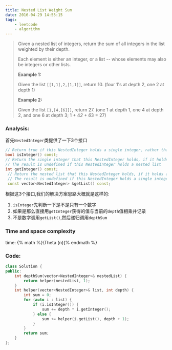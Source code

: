 ```yaml
---
title: Nested List Weight Sum
date: 2016-04-29 14:55:15
tags: 
    - leetcode
    - algorithm
---
```

>Given a nested list of integers, return the sum of all integers in the list weighted by their depth.
>
>Each element is either an integer, or a list -- whose elements may also be integers or other lists.
>
>**Example 1:**
>
>Given the list `[[1,1],2,[1,1]]`, return 10. (four 1's at depth 2, one 2 at depth 1)
>
>**Example 2:**
>
>Given the list `[1,[4,[6]]]`, return 27. (one 1 at depth 1, one 4 at depth 2, and one 6 at depth 3; 1 + 4*2 + 6*3 = 27)
<!-- more -->
### Analysis:
首先`NestedInteger`类提供了一下3个接口
```cpp
// Return true if this NestedInteger holds a single integer, rather than a nested list.
bool isInteger() const;
// Return the single integer that this NestedInteger holds, if it holds a single integer
// The result is undefined if this NestedInteger holds a nested list
int getInteger() const;
 // Return the nested list that this NestedInteger holds, if it holds a nested list
 // The result is undefined if this NestedInteger holds a single integer
 const vector<NestedInteger> &getList() const;
```
根据这3个接口,我们的解决方案思路大概就是这样的:
1. `isInteger`先判断一下是不是只有一个数字
1. 如果是那么直接用`getInteger`获得的值与当前的`depth`值相乘并记录
1. 不是数字调用`getList()`,然后递归调用`depthSum`
### Time and space complexity
time: {% math %}\Theta (n){% endmath %}
### Code:
```cpp
class Solution {
public:
    int depthSum(vector<NestedInteger>& nestedList) {
        return helper(nestedList, 1);
    }
    int helper(vector<NestedInteger>& list, int depth) {
        int sum = 0;
        for (auto i : list) {
            if (i.isInteger()) {
                sum += depth * i.getInteger();
            } else {
                sum += helper(i.getList(), depth + 1);
            }
        }
        return sum;
    }
};
```